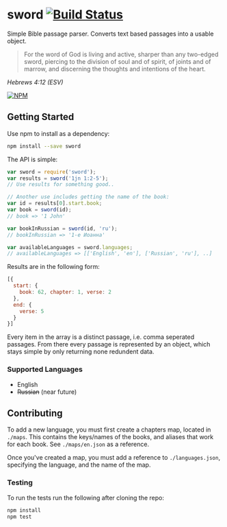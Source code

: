sword [![Build Status][travis-badge-image]][travis-badge-url]
=====

Simple Bible passage parser. Converts text based passages into a usable object.

> For the word of God is living and active, sharper than any two-edged sword,
piercing to the division of soul and of spirit, of joints and of marrow,
and discerning the thoughts and intentions of the heart.

_Hebrews 4:12 (ESV)_


[![NPM][npm-badge-image]][npm-badge-url]


## Getting Started

Use npm to install as a dependency:

```bash
npm install --save sword
```

The API is simple:

```js
var sword = require('sword');
var results = sword('1jn 1:2-5');
// Use results for something good..

// Another use includes getting the name of the book:
var id = results[0].start.book;
var book = sword(id);
// book => '1 John'

var bookInRussian = sword(id, 'ru');
// bookInRussian => '1-e Иоанна'

var availableLanguages = sword.languages;
// availableLanguages => [['English', 'en'], ['Russian', 'ru'], ..]
```

Results are in the following form:

```js
[{
  start: {
    book: 62, chapter: 1, verse: 2
  },
  end: {
    verse: 5
  }
}]
```

Every item in the array is a distinct passage, i.e. comma seperated passages.
From there every passage is represented by an object, which stays simple by
only returning none redundent data.

### Supported Languages

* English
* ~~Russian~~ (near future)

## Contributing

To add a new language, you must first create a chapters map, located in `./maps`.
This contains the keys/names of the books, and aliases that work for each book. See `./maps/en.json` as
a reference.

Once you've created a map, you must add a reference to `./languages.json`, specifying the language, and
the name of the map.

### Testing

To run the tests run the following after cloning the repo:

```bash
npm install
npm test
```

[npm-badge-image]: https://nodei.co/npm/sword.png?compact=true
[npm-badge-url]: https://nodei.co/npm/sword/
[travis-badge-image]: https://travis-ci.org/knownasilya/sword.svg?branch=master
[travis-badge-url]: https://travis-ci.org/knownasilya/sword

